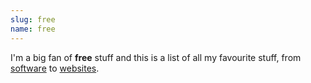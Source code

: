 ```yaml
---
slug: free
name: free
---
```

<p>I'm a big fan of <strong>free</strong> stuff and this is a list of all my favourite stuff, from <a href="/tags/software" title="Articles relating to 'software'">software</a> to <a href="/tags/websites" title="Articles relating to 'websites'">websites</a>.</p>
